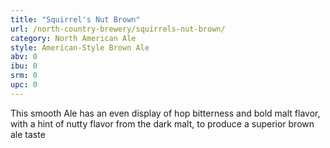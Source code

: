 ```yaml
---
title: "Squirrel's Nut Brown"
url: /north-country-brewery/squirrels-nut-brown/
category: North American Ale
style: American-Style Brown Ale
abv: 0
ibu: 0
srm: 0
upc: 0
---
```

This smooth Ale has an even display of hop bitterness and bold malt flavor, with a hint of nutty flavor from the dark malt, to produce a superior brown ale taste
